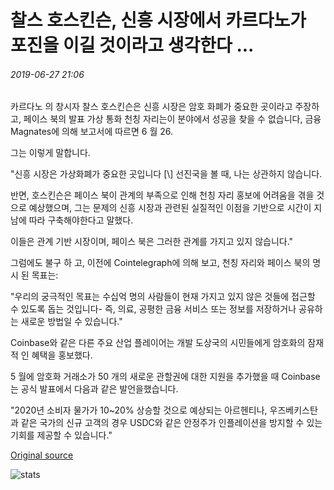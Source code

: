 # 찰스 호스킨슨, 신흥 시장에서 카르다노가 포진을 이길 것이라고 생각한다 ...

###### 2019-06-27 21:06

카르다노 의 창시자 찰스 호스킨슨은 신흥 시장은 암호 화폐가 중요한 곳이라고 주장하고, 페이스 북의 발표 가상 통화 천칭 자리는이 분야에서 성공을 찾을 수 없습니다, 금융 Magnates에 의해 보고서에 따르면 6 월 26.

그는 이렇게 말합니다.

"신흥 시장은 가상화폐가 중요한 곳입니다 \[\\] 선진국을 볼 때, 나는 상관하지 않습니다.

반면, 호스킨슨은 페이스 북이 관계의 부족으로 인해 천칭 자리 홍보에 어려움을 겪을 것으로 예상했으며, 그는 문제의 신흥 시장과 관련된 실질적인 이점을 기반으로 시간이 지남에 따라 구축해야한다고 말했다.

이들은 관계 기반 시장이며, 페이스 북은 그러한 관계를 가지고 있지 않습니다."

그럼에도 불구 하 고, 이전에 Cointelegraph에 의해 보고, 천칭 자리와 페이스 북의 명시 된 목표는:

"우리의 궁극적인 목표는 수십억 명의 사람들이 현재 가지고 있지 않은 것들에 접근할 수 있도록 돕는 것입니다- 즉, 의료, 공평한 금융 서비스 또는 정보를 저장하거나 공유하는 새로운 방법일 수 있습니다."

Coinbase와 같은 다른 주요 산업 플레이어는 개발 도상국의 시민들에게 암호화의 잠재적 인 혜택을 홍보했다.

5 월에 암호화 거래소가 50 개의 새로운 관할권에 대한 지원을 추가했을 때 Coinbase는 공식 발표에서 다음과 같은 발언을했습니다.

"2020년 소비자 물가가 10~20% 상승할 것으로 예상되는 아르헨티나, 우즈베키스탄 과 같은 국가의 신규 고객의 경우 USDC와 같은 안정주가 인플레이션을 방지할 수 있는 기회를 제공할 수 있습니다."

[Original source](https://cointelegraph.com/news/charles-hoskinson-thinks-cardano-will-prevail-over-libra-in-emerging-markets)

![stats](https://c.statcounter.com/11760860/0/a89fa40b/1/ "stats")